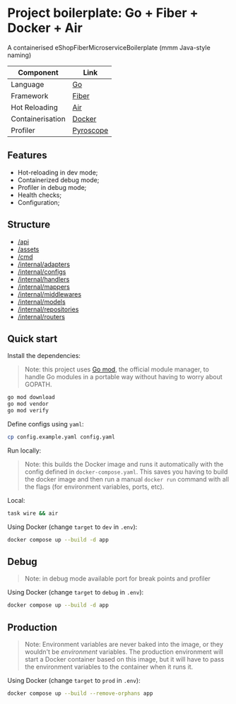 # Project boilerplate: Go + Fiber + Docker + Air
A containerised eShopFiberMicroserviceBoilerplate (mmm Java-style naming)

| Component        | Link                                   |
|------------------|----------------------------------------|
| Language         | [Go](https://go.dev/)                  |
| Framework        | [Fiber](https://docs.gofiber.io/)      |
| Hot Reloading    | [Air](https://github.com/cosmtrek/air) |
| Containerisation | [Docker](https://www.docker.com/)      |
| Profiler         | [Pyroscope](https://pyroscope.io/)      |

## Features
- Hot-reloading in dev mode;
- Containerized debug mode;
- Profiler in debug mode;
- Health checks;
- Configuration;

## Structure

- [/api](api/README.md)
- [/assets](assets/README.md)
- [/cmd](cmd/README.md)
- [/internal/adapters](internal/adapters/README.md)
- [/internal/configs](internal/configs/README.md)
- [/internal/handlers](internal/handlers/README.md)
- [/internal/mappers](internal/mappers/README.md)
- [/internal/middlewares](internal/middlewares/README.md)
- [/internal/models](internal/models/README.md)
- [/internal/repositories](internal/repositories/README.md)
- [/internal/routers](internal/routers/README.md)

## Quick start

Install the dependencies:

> Note: this project uses [Go mod](https://blog.golang.org/using-go-modules), the official module manager, to handle Go modules in a portable way without having to worry about GOPATH.

```bash
go mod download
go mod vendor
go mod verify
```

Define configs using `yaml`:

```bash
cp config.example.yaml config.yaml
```

Run locally:

> Note: this builds the Docker image and runs it automatically with the config defined in `docker-compose.yaml`. This saves you having to build the docker image and then run a manual `docker run` command with all the flags (for environment variables, ports, etc).

Local:
```bash
task wire && air
```

Using Docker (change `target` to `dev` in `.env`):
```bash
docker compose up --build -d app
```

## Debug

> Note: in debug mode available port for break points and profiler

Using Docker (change `target` to `debug` in `.env`):
```bash
docker compose up --build -d app
```

## Production

> Note: Environment variables are never baked into the image, or they wouldn't be _environment_ variables. The production environment will start a Docker container based on this image, but it will have to pass the environment variables to the container when it runs it.

Using Docker (change `target` to `prod` in `.env`):
```bash
docker compose up --build --remove-orphans app
```